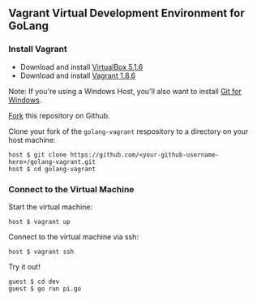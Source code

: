 ## Vagrant Virtual Development Environment for GoLang

###  Install Vagrant ###

* Download and install [VirtualBox 5.1.6](https://www.virtualbox.org/wiki/Downloads)
* Download and install [Vagrant 1.8.6](http://www.vagrantup.com/downloads.html)

Note: If you're using a Windows Host, you'll also want to install [Git for Windows](http://git-scm.com/download/win).

[Fork](http://github.com/lynnaloo/golang-vagrant/fork) this repository on Github.

Clone your fork of the `golang-vagrant` respository to a directory on your host machine:

    host $ git clone https://github.com/<your-github-username-here>/golang-vagrant.git
    host $ cd golang-vagrant

### Connect to the Virtual Machine ###

Start the virtual machine:

    host $ vagrant up

Connect to the virtual machine via ssh:

    host $ vagrant ssh

Try it out!

    guest $ cd dev
    guest $ go run pi.go
